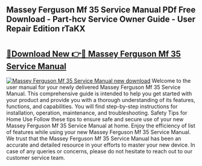 ## Massey Ferguson Mf 35 Service Manual PDf Free Download - Part-hcv Service Owner Guide - User Repair Edition rTaKX

# <h2><a href="http://bc94618.oget.top/?id=Massey+Ferguson+Mf+35+Service+Manual">🔗Download New 👉🔴 Massey Ferguson Mf 35 Service Manual</a></h2>

[![Massey Ferguson Mf 35 Service Manual new download](https://i.imgur.com/5g1atiW.png)](http://bc94618.oget.top/?id=Massey+Ferguson+Mf+35+Service+Manual)
Welcome to the user manual for your newly delivered Massey Ferguson Mf 35 Service Manual. This comprehensive guide is intended to help you get started with your product and provide you with a thorough understanding of its features, functions, and capabilities. You will find step-by-step instructions for installation, operation, maintenance, and troubleshooting. Safety Tips for Home Use Follow these tips to ensure safe and secure use of your new Massey Ferguson Mf 35 Service Manual at home. Enjoy the efficiency of list of features while using your new Massey Ferguson Mf 35 Service Manual. We trust that the Massey Ferguson Mf 35 Service Manual has been an accurate and detailed resource in your efforts to master your new device. In case of any queries or concerns, please do not hesitate to reach out to our customer service team.
